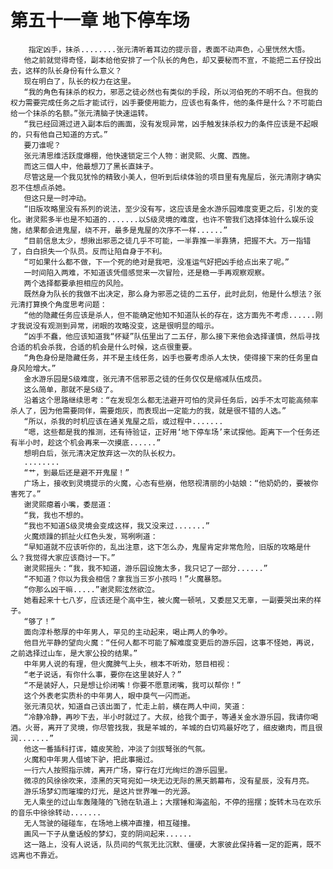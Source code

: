 # 第五十一章 地下停车场
        指定凶手，抹杀........张元清听着耳边的提示音，表面不动声色，心里恍然大悟。
       他之前就觉得奇怪，副本给他安排了一个队长的角色，却又要秘而不宣，不能把二五仔投出去，这样的队长身份有什么意义？
       现在明白了，队长的权力在这里。
       “我的角色有抹杀的权力，邪恶之徒必然也有类似的手段，所以河伯死的不明不白。但我的权力需要完成任务之后才能试行，凶手要使用能力，应该也有条件，他的条件是什么？不可能白给一个抹杀的名额。”张元清脑子快速运转。
       “我已经回溯过进入副本后的画面，没有发现异常，凶手触发抹杀权力的条件应该是不起眼的，只有他自己知道的方式。”
       要刀谁呢？
       张元清思维活跃度爆棚，他快速锁定三个人物：谢灵熙、火魔、西施。
       而这三個人中，他最想刀了黑长直妹子。
       尽管这是一个我见犹怜的精致小美人，但听到后续体验的项目里有鬼屋后，张元清刚才确实忍不住想点杀她。
       但这只是一时冲动。
       “旧版攻略里没有系列的说法，至少没有写，这应该是金水游乐园难度变更之后，引发的变化。谢灵熙多半也是不知道的.......以S级灵境的难度，也许不管我们选择体验什么娱乐设施，结果都会进鬼屋，绕不开，最多是鬼屋的次序不一样......”
       “目前信息太少，想揪出邪恶之徒几乎不可能，一半靠推一半靠猜，把握不大。万一指错了，白白损失一个队员。反而让陷自身于不利。
       “可如果什么都不做，下一个死的绝对是我吧，没准运气好把凶手给点出来了呢。”
       一时间陷入两难，不知道该凭借感觉来一次冒险，还是稳一手再观察观察。
       两个选择都要承担相应的风险。
       既然身为队长的我做不出决定，那么身为邪恶之徒的二五仔，此时此刻，他是什么想法？张元清打算换个角度思考问题：
       “他的隐藏任务应该是杀人，但不能确定他知不知道队长的存在，这方面先不考虑......刚才我说没有观测到异常，闭眼的攻略没变，这是很明显的暗示。
       “凶手不蠢，他应该知道我“怀疑”队伍里出了二五仔，那么接下来他会选择谨慎，然后寻找合适的机会杀我，合适的机会是什么时候，这点很重要。
       “角色身份是隐藏任务，并不是主线任务，凶手也要考虑杀人太快，使得接下来的任务里自身风险增大。”
       金水游乐园是S级难度，张元清不信邪恶之徒的任务仅仅是缩减队伍成员。
       这么简单，那就不是S级了。
       沿着这个思路继续思考：“在发现怎么都无法避开可怕的灵异任务后，凶手不太可能高频率杀人了，因为他需要同伴，需要炮灰，而表现出一定能力的我，就是很不错的人选。”
       “所以，杀我的时机应该在通关鬼屋之后，或过程中.......
       “嗯，这些都是我的推测，还有待验证，正好用‘地下停车场’来试探他。距离下一个任务还有半小时，趁这个机会再来一次摸底......”
       想明白后，张元清决定放弃这一次的队长权力。
       ........
       “艹，到最后还是避不开鬼屋！”
       广场上，接收到灵境提示的火魔，心态有些崩，他怒视清丽的小姑娘：“他奶奶的，要被你害死了。”
       谢灵熙瘪着小嘴，委屈道：
       “我，我也不想的。
       “我也不知道S级灵境会变成这样，我又没来过.......”
       火魔烦躁的抓扯火红色头发，骂咧咧道：
       “早知道就不应该听你的，乱出注意，这下怎么办，鬼屋肯定非常危险，旧版的攻略是什么？我觉得大家应该商讨一下。”
       谢灵熙摇头：“我，我不知道，游乐园设施太多，我只记了一部分......”
       “不知道？你以为我会相信？拿我当三岁小孩吗！”火魔暴怒。
       “你那么凶干嘛.....”谢灵熙泫然欲泣。
       她看起来十七八岁，应该还是个高中生，被火魔一顿吼，又委屈又无辜，一副要哭出来的样子。
       “够了！”
       面向淳朴憨厚的中年男人，罕见的主动起来，喝止两人的争吵。
       他目光平静的望向火魔：“任何人都不可能了解难度变更后的游乐园，这事不怪她，再说，之前选择过山车，是大家公投的结果。”
       中年男人说的有理，但火魔脾气上头，根本不听劝，怒目相视：
       “老子说话，有你什么事，要你在这里装好人？”
       “不是装好人，只是想让伱闭嘴！你要不愿意闭嘴，我可以帮你！”
       这个外表老实质朴的中年男人，眼中戾气一闪而逝。
       张元清见状，知道自己该出面了，忙走上前，横在两人中间，笑道：
       “冷静冷静，再吵下去，半小时就过了。大叔，给我个面子，等通关金水游乐园，我请你喝酒。火哥，离开了灵境，你尽管找我，我是羊城的，羊城的白切鸡最好吃了，细皮嫩肉，而且很润.......”
       他这一番插科打诨，嬉皮笑脸，冲淡了剑拔弩张的气氛。
       火魔和中年男人借坡下驴，把此事揭过。
       一行六人按照指示牌，离开广场，穿行在灯光绚烂的游乐园里。
       微凉的风徐徐吹来，漆黑的天穹宛如一块无边无际的黑天鹅幕布，没有星辰，没有月亮。
       游乐场梦幻而璀璨的灯光，是这片世界唯一的光源。
       无人乘坐的过山车轰隆隆的飞驰在轨道上；大摆锤和海盗船，不停的摇摆；旋转木马在欢乐的音乐中徐徐转动.......
       无人驾驶的碰碰车，在场地上横冲直撞，相互碰撞。
       画风一下子从童话般的梦幻，变的阴间起来......
       这一路上，没有人说话，队员间的气氛无比沉默、僵硬，大家彼此保持着一定的距离，既不远离也不靠近。